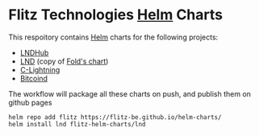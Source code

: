 # Flitz Technologies [Helm](https://helm.sh) Charts

This respoitory contains [Helm](https://helm.sh) charts for the following projects:

* [LNDHub](charts/lndhub)
* [LND](charts/lnd) (copy of [Fold's chart](https://github.com/fold-team/helm-charts/tree/master/charts/lnd))
* [C-Lightning](charts/c-lightning)
* [Bitcoind](charts/bitcoind)


The workflow will package all these charts on push, and publish them on github pages

```
helm repo add flitz https://flitz-be.github.io/helm-charts/
helm install lnd flitz-helm-charts/lnd
```